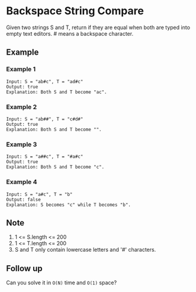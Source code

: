 # Backspace String Compare

Given two strings S and T, return if they are equal when both are typed into empty text editors. # means a backspace character.

## Example
### Example 1
```
Input: S = "ab#c", T = "ad#c"
Output: true
Explanation: Both S and T become "ac".
```

### Example 2
```
Input: S = "ab##", T = "c#d#"
Output: true
Explanation: Both S and T become "".
```

### Example 3
```
Input: S = "a##c", T = "#a#c"
Output: true
Explanation: Both S and T become "c".
```

### Example 4
```
Input: S = "a#c", T = "b"
Output: false
Explanation: S becomes "c" while T becomes "b".
```

## Note
1. 1 <= S.length <= 200
2. 1 <= T.length <= 200
3. S and T only contain lowercase letters and '#' characters.

## Follow up
Can you solve it in `O(N)` time and `O(1)` space?
